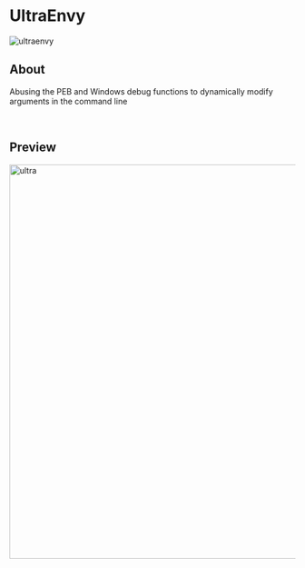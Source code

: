 # UltraEnvy
![ultraenvy](https://github.com/user-attachments/assets/94efdc04-2a60-4c98-8eda-b575c7b4d2a3)


## About
Abusing the PEB and Windows debug functions to dynamically modify arguments in the command line

<br>

## Preview 
<img width="694" alt="ultra" src="https://github.com/user-attachments/assets/0a7d32ad-cb87-4403-8b5d-8fe5a24dde27">
